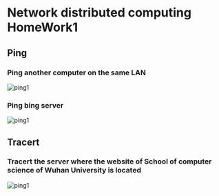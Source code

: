 # Network distributed computing HomeWork1
## Ping
### Ping another computer on the same LAN
![ping1](https://github.com/xjywhu/WLFBSHomeWork1/ping1.png)
### Ping bing server
![ping1](https://github.com/xjywhu/WLFBSHomeWork1/ping2.png)

## Tracert
### Tracert the server where the website of School of computer science of Wuhan University is located
![ping1](https://github.com/xjywhu/WLFBSHomeWork1/tracert1.png)